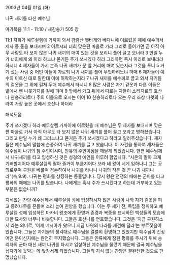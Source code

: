 2003년 04월 01일 (화)

나귀 새끼를 타신 예수님



마가복음 11:1 - 11:10 / 새찬송가 505 장


11:1 저희가 예루살렘에 가까이 와서 감람산 벳바게와 베다니에 이르렀을 때에 예수께서 제자 중 둘을 보내시며 
2 이르시되 너희 맞은편 마을로 가라 그리로 들어가면 곧 아직 아무 사람도 타 보지 않은 나귀 새끼의 매여 있는 것을 보리니 풀어 끌고 오너라 
3 만일 누가 너희에게 왜 이리 하느냐 묻거든 주가 쓰시겠다 하라 그리하면 즉시 이리로 보내리라 하시니 
4 제자들이 가서 본즉 나귀 새끼가 문 앞 거리에 매여 있는지라 그것을 푸니 
5 거기 섰는 사람 중 어떤 이들이 가로되 나귀 새끼를 풀어 무엇하려느냐 하매 
6 제자들이 예수의 이르신 대로 말한대 이에 허락하는지라 
7 나귀 새끼를 예수께로 끌고 와서 자기들의 겉옷을 그 위에 걸쳐 두매 예수께서 타시니
8 많은 사람은 자기 겉옷과 다른 이들은 밭에서 벤 나뭇가지를 길에 펴며 
9 앞에서 가고 뒤에서 따르는 자들이 소리지르되 호산나 찬송하리로다 주의 이름으로 오시는 이여 
10 찬송하리로다 오는 우리 조상 다윗의 나라여 가장 높은 곳에서 호산나 하더라

해석도움





주가 쓰시겠다 하라 
예루살렘 가까이에 이르렀을 때 예수님은 두 제자를 보내시며 맞은 편 마을로 가서 아직 아무도 타 보지 않은 나귀 새끼를 풀어 끌고 오라고 명하셨습니다. 그리고 만일 누가 왜 그러느냐고 묻거든 주가 쓰시겠다고 하라고 일러주셨습니다. 제자들은 예수님의 말씀에 순종하여 나귀 새끼를 끌고 왔습니다. 이 사건을 통하여 제자들은 예수님이 나귀의 참 주인이시며, 만유의 주인이심을 깨닫게 되었습니다. 한편 예수님께서 나귀새끼를 타고 입성하신 것은 성경의 예언을 이루려 함입니다. “시온의 딸아 크게 기뻐할지어다 예루살렘의 딸아 즐거이 부를지어다 보라 네 왕이 네게 임하나니 그는 공의로우며 구원을 베풀며 겸손하여서 나귀를 타나니 나귀의 작은 것 곧 나귀 새끼니라”(슥 9:9). 나귀는 평화를 상징하는 동물입니다. 당시 왕은 전쟁의 때에는 군마를 타고 평화의 때에는 나귀를 탔습니다. 나에게는 혹시 주가 쓰시겠다고 하는데 거부하고 있는 부분은 없습니까? 

지식없는 찬양 
예수님께서 예루살렘 성에 입성하시자 많은 사람이 나와 자기 겉옷을 펴고 종려나무를 흔들며 소리 높여 찬양을 했습니다. 이는 두 세기 전, 독립을 쟁취하고 예루살렘 성에 입성하던 마카비 왕조에게 환영과 존경과 복종을 표시하던 백성들의 모습에 대한 묘사와 너무나 비슷합니다. 그들은 호산나를 연호했습니다. 그것은 ‘지금 구원하소서’라는 의미로, ‘이제 메시아가 왔으니 지금 다윗의 나라를 재건해 달라’는 부르짖음이었습니다. 그들은 자기들의 생각대로 예수님을 열렬히 환영하고 있었지만 예수님이 진정 어떤 분이신지에는 완전히 무지했습니다. 그들은 인류에게 참된 평화를 주시기 위해 승리자의 군마 대신 새끼 나귀를 타시고 입성하신 예수님을 몰랐기 때문에 결국 예수님을 십자가에 못박는 데 앞장서게 되었습니다. 그들의 지식 없는 찬양은 불완전한 것으로 판명났습니다.